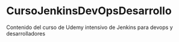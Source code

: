 # CursoJenkinsDevOpsDesarrollo
Contenido del curso de Udemy intensivo de Jenkins para devops y desarrolladores
